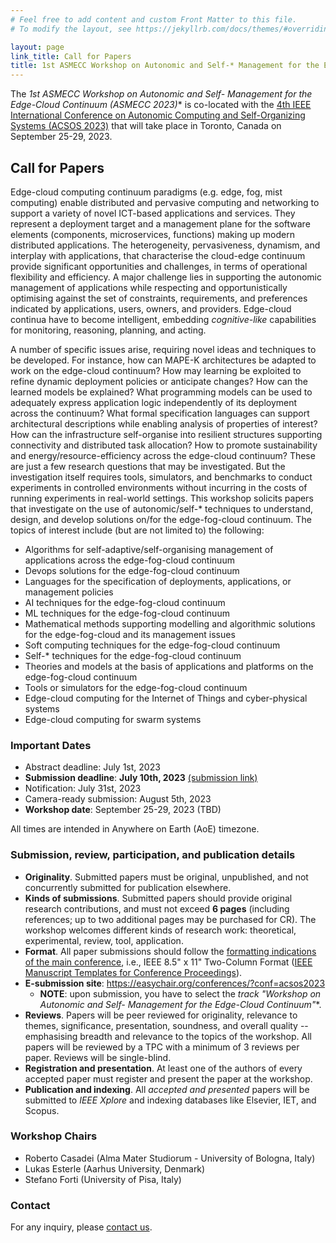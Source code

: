 ```yaml
---
# Feel free to add content and custom Front Matter to this file.
# To modify the layout, see https://jekyllrb.com/docs/themes/#overriding-theme-defaults

layout: page
link_title: Call for Papers
title: 1st ASMECC Workshop on Autonomic and Self-* Management for the Edge-Cloud Continuum (ASMECC 2023)
---
```


The **1st ASMECC Workshop on Autonomic and Self-* Management for the Edge-Cloud Continuum (ASMECC 2023)** is co-located with the [4th IEEE International Conference on Autonomic Computing and Self-Organizing Systems (ACSOS 2023)](https://2023.acsos.org/) that will take place in Toronto, Canada on September 25-29, 2023.

## Call for Papers <!-- ([pdf](assets/cfp-asmecc-2023.pdf)/[txt](assets/cfp-asmecc-2023.txt)) -->


Edge-cloud computing continuum paradigms (e.g. edge, fog, mist computing) enable
distributed and pervasive computing and networking to support a variety of novel ICT-based
applications and services. They represent a deployment target and a management plane for the
software elements (components, microservices, functions) making up modern distributed
applications. The heterogeneity, pervasiveness, dynamism, and interplay with applications, that
characterise the cloud-edge continuum provide significant opportunities and challenges, in
terms of operational flexibility and efficiency. A major challenge lies in supporting the autonomic
management of applications while respecting and opportunistically optimising against the set of
constraints, requirements, and preferences indicated by applications, users, owners, and
providers. Edge-cloud continua have to become intelligent, embedding *cognitive-like* capabilities
for monitoring, reasoning, planning, and acting.

A number of specific issues arise, requiring novel ideas and techniques to be developed. For
instance, how can MAPE-K architectures be adapted to work on the edge-cloud continuum?
How may learning be exploited to refine dynamic deployment policies or anticipate changes?
How can the learned models be explained? What programming models can be used to
adequately express application logic independently of its deployment across the continuum?
What formal specification languages can support architectural descriptions while enabling
analysis of properties of interest? How can the infrastructure self-organise into resilient
structures supporting connectivity and distributed task allocation? How to promote sustainability
and energy/resource-efficiency across the edge-cloud continuum? These are just a few
research questions that may be investigated. But the investigation itself requires tools,
simulators, and benchmarks to conduct experiments in controlled environments without
incurring in the costs of running experiments in real-world settings.
This workshop solicits papers that investigate on the use of autonomic/self-* techniques to
understand, design, and develop solutions on/for the edge-fog-cloud continuum. The topics of
interest include (but are not limited to) the following:

- Algorithms for self-adaptive/self-organising management of applications across the edge-fog-cloud continuum
- Devops solutions for the edge-fog-cloud continuum
- Languages for the specification of deployments, applications, or management policies
- AI techniques for the edge-fog-cloud continuum
- ML techniques for the edge-fog-cloud continuum
- Mathematical methods supporting modelling and algorithmic solutions for the edge-fog-cloud and its management issues
- Soft computing techniques for the edge-fog-cloud continuum
- Self-* techniques for the edge-fog-cloud continuum
- Theories and models at the basis of applications and platforms on the edge-fog-cloud continuum
- Tools or simulators for the edge-fog-cloud continuum
- Edge-cloud computing for the Internet of Things and cyber-physical systems
- Edge-cloud computing for swarm systems

### Important Dates

- Abstract deadline: July 1st, 2023 <!-- ~~July 1st~~ July 7th, 2023 (extended) -->
- **Submission deadline**: **July 10th, 2023** <!-- ~~July 10th~~ **July 20th, 2023 (FIRM)** --> [(submission link)](https://easychair.org/conferences/?conf=acsos2023)
- Notification: July 31st, 2023
- Camera-ready submission: August 5th, 2023
- **Workshop date**: September 25-29, 2023 (TBD)

All times are intended in Anywhere on Earth (AoE) timezone.

### Submission, review, participation, and publication details

- **Originality**. Submitted papers must be original, unpublished, and not concurrently submitted for publication elsewhere.
- **Kinds of submissions**. Submitted papers should provide original research contributions, and must not exceed **6 pages** (including references; up to two additional pages may be purchased for CR). The workshop welcomes different kinds of research work: theoretical, experimental, review, tool, application. <!-- - **Kinds of submissions**. The workshop welcomes two kinds of submissions:    1. **Workshop papers**: provide original research contributions. These must not exceed **6 pages** (including references; up to two additional pages may be purchased for CR).     2. **Work-in-Progress (WIP) papers**: describe original work-in-progress research which may not have been fully validated. These must not exceed **4 pages** (including references). -->
- **Format**. All paper submissions should follow the [formatting indications of the main conference](https://2023.acsos.org/track/acsos-2023-papers), i.e.,  IEEE 8.5" x 11" Two-Column Format ([IEEE Manuscript Templates for Conference Proceedings](https://www.ieee.org/conferences/publishing/templates.html)).
- **E-submission site**: <https://easychair.org/conferences/?conf=acsos2023> 
    - **NOTE**: upon submission, you have to select the **track "Workshop on Autonomic and Self-* Management for the Edge-Cloud Continuum"**. 
- **Reviews**. Papers will be peer reviewed for originality, relevance to themes, significance, presentation, soundness, and overall quality -- emphasising breadth and relevance to the topics of the workshop. All papers will be reviewed by a TPC with a minimum of 3 reviews per paper. Reviews will be single-blind.
- **Registration and presentation**. At least one of the authors of every accepted paper must register and present the paper at the workshop.
- **Publication and indexing**. All *accepted and presented* papers will be submitted to *IEEE Xplore* and indexing databases like Elsevier, IET, and Scopus.

<!-- 
- **Special issue**. A special issue on an ISI-impacted journal will be organised. A set of high-quality papers from DISCOLI will be invited to submit an extended contribution.
    * Consider submitting your work to the [SI on "Understanding and Engineering Cyber-Physical Collectives" in Frontiers in Robotics and AI (Scimago Ranking: Q2)](https://www.frontiersin.org/research-topics/52323/understanding-and-engineering-cyber-physical-collectives).
-->

### Workshop Chairs

- Roberto Casadei (Alma Mater Studiorum - University of Bologna, Italy)
- Lukas Esterle (Aarhus University, Denmark)
- Stefano Forti (University of Pisa, Italy)

### Contact

For any inquiry, please [contact us](mailto:asmecc23.workshop@easychair.org).